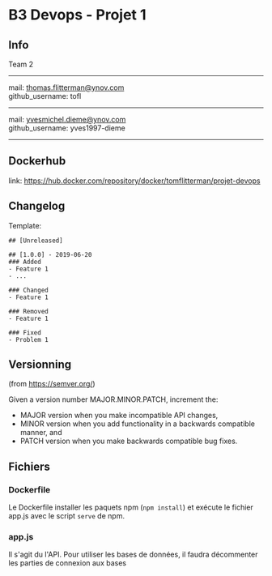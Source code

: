 # B3 Devops - Projet 1

## Info
Team 2

---

mail: thomas.flitterman@ynov.com  
github_username: tofl

---

mail: yvesmichel.dieme@ynov.com   
github_username: yves1997-dieme

---

## Dockerhub

link: https://hub.docker.com/repository/docker/tomflitterman/projet-devops


## Changelog

Template:

```
## [Unreleased]

## [1.0.0] - 2019-06-20
### Added
- Feature 1
- ...

### Changed
- Feature 1

### Removed
- Feature 1

### Fixed
- Problem 1
```

## Versionning

(from https://semver.org/)

Given a version number MAJOR.MINOR.PATCH, increment the:

- MAJOR version when you make incompatible API changes,
- MINOR version when you add functionality in a backwards compatible manner, and
- PATCH version when you make backwards compatible bug fixes.


## Fichiers

### Dockerfile

Le Dockerfile installer les paquets npm (`npm install`) et exécute le fichier app.js avec le script `serve` de npm.

### app.js

Il s'agit du l'API. Pour utiliser les bases de données, il faudra décommenter les parties de connexion aux bases